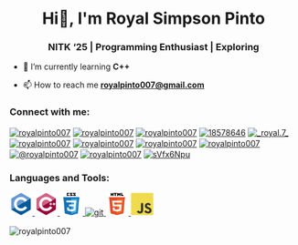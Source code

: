 <h1 align="center">Hi👋, I'm Royal Simpson Pinto</h1>
<h3 align="center">NITK ‘25 | Programming Enthusiast | Exploring</h3>

- 🌱 I’m currently learning **C++**

- 📫 How to reach me **royalpinto007@gmail.com**

<h3 align="left">Connect with me:</h3>
<p align="left">
<a href="https://codepen.io/royalpinto007" target="blank"><img align="center" src="https://raw.githubusercontent.com/rahuldkjain/github-profile-readme-generator/master/src/images/icons/Social/codepen.svg" alt="royalpinto007" height="30" width="40" /></a>
<a href="https://twitter.com/royalpinto007" target="blank"><img align="center" src="https://raw.githubusercontent.com/rahuldkjain/github-profile-readme-generator/master/src/images/icons/Social/twitter.svg" alt="royalpinto007" height="30" width="40" /></a>
<a href="https://linkedin.com/in/royalpinto007" target="blank"><img align="center" src="https://raw.githubusercontent.com/rahuldkjain/github-profile-readme-generator/master/src/images/icons/Social/linked-in-alt.svg" alt="royalpinto007" height="30" width="40" /></a>
<a href="https://stackoverflow.com/users/18578646" target="blank"><img align="center" src="https://raw.githubusercontent.com/rahuldkjain/github-profile-readme-generator/master/src/images/icons/Social/stack-overflow.svg" alt="18578646" height="30" width="40" /></a>
<a href="https://instagram.com/royalpinto007" target="blank"><img align="center" src="https://raw.githubusercontent.com/rahuldkjain/github-profile-readme-generator/master/src/images/icons/Social/instagram.svg" alt="_royal.7_" height="30" width="40" /></a>
<a href="https://www.codechef.com/users/royalpinto007" target="blank"><img align="center" src="https://cdn.jsdelivr.net/npm/simple-icons@3.1.0/icons/codechef.svg" alt="royalpinto007" height="30" width="40" /></a>
<a href="https://www.hackerrank.com/royalpinto007" target="blank"><img align="center" src="https://raw.githubusercontent.com/rahuldkjain/github-profile-readme-generator/master/src/images/icons/Social/hackerrank.svg" alt="royalpinto007" height="30" width="40" /></a>
<a href="https://codeforces.com/profile/royalpinto007" target="blank"><img align="center" src="https://raw.githubusercontent.com/rahuldkjain/github-profile-readme-generator/master/src/images/icons/Social/codeforces.svg" alt="royalpinto007" height="30" width="40" /></a>
<a href="https://www.leetcode.com/royalpinto007" target="blank"><img align="center" src="https://raw.githubusercontent.com/rahuldkjain/github-profile-readme-generator/master/src/images/icons/Social/leet-code.svg" alt="royalpinto007" height="30" width="40" /></a>
<a href="https://www.hackerearth.com/@royalpinto007" target="blank"><img align="center" src="https://raw.githubusercontent.com/rahuldkjain/github-profile-readme-generator/master/src/images/icons/Social/hackerearth.svg" alt="@royalpinto007" height="30" width="40" /></a>
<a href="https://auth.geeksforgeeks.org/user/royalpinto007" target="blank"><img align="center" src="https://raw.githubusercontent.com/rahuldkjain/github-profile-readme-generator/master/src/images/icons/Social/geeks-for-geeks.svg" alt="royalpinto007" height="30" width="40" /></a>
<a href="https://discord.gg/sVfx6Npu" target="blank"><img align="center" src="https://raw.githubusercontent.com/rahuldkjain/github-profile-readme-generator/master/src/images/icons/Social/discord.svg" alt="sVfx6Npu" height="30" width="40" /></a>
</p>

<h3 align="left">Languages and Tools:</h3>
<p align="left"> <a href="https://www.cprogramming.com/" target="_blank" rel="noreferrer"> <img src="https://raw.githubusercontent.com/devicons/devicon/master/icons/c/c-original.svg" alt="c" width="40" height="40"/> </a> <a href="https://www.w3schools.com/cpp/" target="_blank" rel="noreferrer"> <img src="https://raw.githubusercontent.com/devicons/devicon/master/icons/cplusplus/cplusplus-original.svg" alt="cplusplus" width="40" height="40"/> </a> <a href="https://www.w3schools.com/css/" target="_blank" rel="noreferrer"> <img src="https://raw.githubusercontent.com/devicons/devicon/master/icons/css3/css3-original-wordmark.svg" alt="css3" width="40" height="40"/> </a> <a href="https://git-scm.com/" target="_blank" rel="noreferrer"> <img src="https://www.vectorlogo.zone/logos/git-scm/git-scm-icon.svg" alt="git" width="40" height="40"/> </a> <a href="https://www.w3.org/html/" target="_blank" rel="noreferrer"> <img src="https://raw.githubusercontent.com/devicons/devicon/master/icons/html5/html5-original-wordmark.svg" alt="html5" width="40" height="40"/> </a> <a href="https://developer.mozilla.org/en-US/docs/Web/JavaScript" target="_blank" rel="noreferrer"> <img src="https://raw.githubusercontent.com/devicons/devicon/master/icons/javascript/javascript-original.svg" alt="javascript" width="40" height="40"/> </a> </p>

<p><img align="center" src="https://github-readme-stats.vercel.app/api/top-langs?username=royalpinto007&show_icons=true&locale=en&layout=compact" alt="royalpinto007" /></p>
